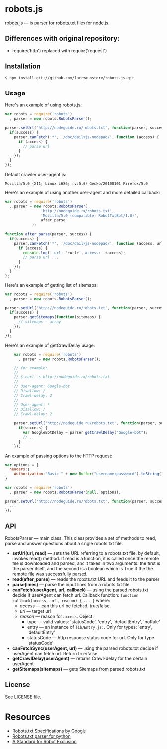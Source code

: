 robots.js
=========

robots.js — is parser for [robots.txt](www.robotstxt.org) files for node.js.

Differences with original repository:
-------------------------------------
  * require('http') replaced with require('request')



Installation
------------


```bash
$ npm install git://github.com/larryaubstore/robots.js.git
```

Usage
-----

Here's an example of using robots.js:

```javascript
var robots = require('robots')
  , parser = new robots.RobotsParser();

parser.setUrl('http://nodeguide.ru/robots.txt', function(parser, success) {
  if(success) {
    parser.canFetch('*', '/doc/dailyjs-nodepad/', function (access) {
      if (access) {
        // parse url
      }
    });
  }
});
```

Default crawler user-agent is:

    Mozilla/5.0 (X11; Linux i686; rv:5.0) Gecko/20100101 Firefox/5.0

Here's an example of using another user-agent and more detailed callback:

```javascript
var robots = require('robots')
  , parser = new robots.RobotsParser(
                'http://nodeguide.ru/robots.txt',
                'Mozilla/5.0 (compatible; RobotTxtBot/1.0)',
                after_parse
            );
            
function after_parse(parser, success) {
  if(success) {
    parser.canFetch('*', '/doc/dailyjs-nodepad/', function (access, url, reason) {
      if (access) {
        console.log(' url: '+url+', access: '+access);
        // parse url ...
      }
    });
  }
};
```

Here's an example of getting list of sitemaps:

```javascript
var robots = require('robots')
  , parser = new robots.RobotsParser();

parser.setUrl('http://nodeguide.ru/robots.txt', function(parser, success) {
  if(success) {
    parser.getSitemaps(function(sitemaps) {
      // sitemaps — array
    });
  }
});
```

Here's an example of getCrawlDelay usage:

```javascript
    var robots = require('robots')
      , parser = new robots.RobotsParser();

    // for example:
    //
    // $ curl -s http://nodeguide.ru/robots.txt
    //
    // User-agent: Google-bot
    // Disallow: / 
    // Crawl-delay: 2
    //
    // User-agent: *
    // Disallow: /
    // Crawl-delay: 2

    parser.setUrl('http://nodeguide.ru/robots.txt', function(parser, success) {
      if(success) {
        var GoogleBotDelay = parser.getCrawlDelay("Google-bot");
        // ...
      }
    });
```

An example of passing options to the HTTP request:

```javascript
var options = {
  headers:{
    Authorization:"Basic " + new Buffer("username:password").toString("base64")}
}

var robots = require('robots')
  , parser = new robots.RobotsParser(null, options);

parser.setUrl('http://nodeguide.ru/robots.txt', function(parser, success) {
  ...
});
```


API
---

RobotsParser — main class. This class provides a set of methods to read,
parse and answer questions about a single robots.txt file.

  * **setUrl(url, read)** — sets the URL referring to a robots.txt file.
    by default, invokes read() method.
    If read is a function, it is called once the remote file is downloaded and parsed, and it
      takes in two arguments: the first is the parser itself, and the second is a boolean
      which is True if the the remote file was successfully parsed.
  * **read(after_parse)** — reads the robots.txt URL and feeds it to the parser
  * **parse(lines)** — parse the input lines from a robots.txt file
  * **canFetch(userAgent, url, callback)** — using the parsed robots.txt decide if
    userAgent can fetch url. Callback function:
    ``function callback(access, url, reason) { ... }``
    where:
    * *access* — can this url be fetched. true/false.
    * *url* — target url
    * *reason* — reason for ``access``. Object:
      * type — valid values: 'statusCode', 'entry', 'defaultEntry', 'noRule'
      * entry — an instance of ``lib/Entry.js:``. Only for types: 'entry', 'defaultEntry'
      * statusCode — http response status code for url. Only for type 'statusCode'
  * **canFetchSync(userAgent, url)** — using the parsed robots.txt decide if
    userAgent can fetch url. Return true/false.
  * **getCrawlDelay(userAgent)** — returns Crawl-delay for the certain userAgent
  * **getSitemaps(sitemaps)** — gets Sitemaps from parsed robots.txt

License
-------

See [LICENSE](https://github.com/ekalinin/robots.js/blob/master/LICENSE)
file.


Resources
=========

  * [Robots.txt Specifications by Google](http://code.google.com/web/controlcrawlindex/docs/robots_txt.html)
  * [Robots.txt parser for python](http://docs.python.org/library/robotparser.html)
  * [A Standard for Robot Exclusion](http://www.robotstxt.org/orig.html)
